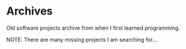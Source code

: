 # Archives

Old software projects archive from when I first learned programming.

NOTE: There are many missing projects I am searching for...
